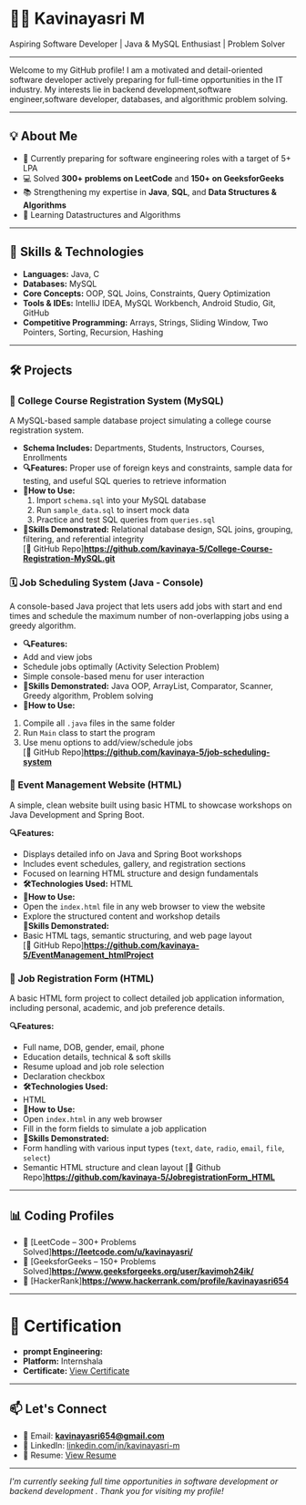 # 👩‍💻 Kavinayasri M

Aspiring Software Developer | Java & MySQL Enthusiast | Problem Solver

---

Welcome to my GitHub profile! I am a motivated and detail-oriented software developer actively preparing for full-time opportunities in the IT industry. My interests lie in backend development,software engineer,software developer, databases, and algorithmic problem solving.

---

## 💡 About Me

- 🎯 Currently preparing for software engineering roles with a target of 5+ LPA
- 💻 Solved **300+ problems on LeetCode** and **150+ on GeeksforGeeks**
- 📚 Strengthening my expertise in **Java**, **SQL**, and **Data Structures & Algorithms**
- 🌱 Learning Datastructures and Algorithms

---

## 🧠 Skills & Technologies

- **Languages:** Java, C
- **Databases:** MySQL
- **Core Concepts:** OOP, SQL Joins, Constraints, Query Optimization
- **Tools & IDEs:** IntelliJ IDEA, MySQL Workbench, Android Studio, Git, GitHub
- **Competitive Programming:** Arrays, Strings, Sliding Window, Two Pointers, Sorting, Recursion, Hashing

---
## 🛠️ Projects

### 📘 College Course Registration System (MySQL)
A MySQL-based sample database project simulating a college course registration system.

- **Schema Includes:** Departments, Students, Instructors, Courses, Enrollments  
- **🔍Features:** Proper use of foreign keys and constraints, sample data for testing, and useful SQL queries to retrieve information  
- **🚀How to Use:**  
  1. Import `schema.sql` into your MySQL database  
  2. Run `sample_data.sql` to insert mock data  
  3. Practice and test SQL queries from `queries.sql`  
- **🧠Skills Demonstrated:** Relational database design, SQL joins, grouping, filtering, and referential integrity  
 [🔗 GitHub Repo]**https://github.com/kavinaya-5/College-Course-Registration-MySQL.git**
  
### 🗓️ Job Scheduling System (Java - Console)
A console-based Java project that lets users add jobs with start and end times and schedule the maximum number of non-overlapping jobs using a greedy algorithm.

- **🔍Features:**  
- Add and view jobs  
- Schedule jobs optimally (Activity Selection Problem)  
- Simple console-based menu for user interaction  
- **🧠Skills Demonstrated:** Java OOP, ArrayList, Comparator, Scanner, Greedy algorithm, Problem solving
- **🚀How to Use:**  
 1. Compile all `.java` files in the same folder  
 2. Run `Main` class to start the program  
 3. Use menu options to add/view/schedule jobs  
[🔗 GitHub Repo]**https://github.com/kavinaya-5/job-scheduling-system**

### 📅 Event Management Website (HTML)
A simple, clean website built using basic HTML to showcase workshops on Java Development and Spring Boot.

**🔍Features:**  
- Displays detailed info on Java and Spring Boot workshops  
- Includes event schedules, gallery, and registration sections  
- Focused on learning HTML structure and design fundamentals  
- **🛠️Technologies Used:** HTML  
- **🚀How to Use:**  
- Open the `index.html` file in any web browser to view the website  
- Explore the structured content and workshop details  
**🧠Skills Demonstrated:**  
- Basic HTML tags, semantic structuring, and web page layout  
[🔗 GitHub Repo]**https://github.com/kavinaya-5/EventManagement_htmlProject**

### 📝 Job Registration Form (HTML)
A basic HTML form project to collect detailed job application information, including personal, academic, and job preference details.

 **🔍Features:**
-  Full name, DOB, gender, email, phone
-  Education details, technical & soft skills
-  Resume upload and job role selection
-  Declaration checkbox
-  **🛠️Technologies Used:**
- HTML
- **🚀How to Use:**
- Open `index.html` in any web browser
- Fill in the form fields to simulate a job application
 - **🧠Skills Demonstrated:**
- Form handling with various input types (`text`, `date`, `radio`, `email`, `file`, `select`)
- Semantic HTML structure and clean layout
[🔗 Github Repo]**https://github.com/kavinaya-5/JobregistrationForm_HTML**


  
---

## 📊 Coding Profiles

- 🔗 [LeetCode – 300+ Problems Solved]**https://leetcode.com/u/kavinayasri/**
- 🔗 [GeeksforGeeks – 150+ Problems Solved]**https://www.geeksforgeeks.org/user/kavimoh24ik/**
- 🔗 [HackerRank]**https://www.hackerrank.com/profile/kavinayasri654**

---

# 📜 Certification
- **prompt Engineering:**
- **Platform:** Internshala
- **Certificate:** [View Certificate](https://trainings.internshala.com/s/v/3684689/d92e4db9)

---

## 📫 Let's Connect

- 📧 Email: **kavinayasri654@gmail.com**
- 💼 LinkedIn: [linkedin.com/in/kavinayasri-m](https://www.linkedin.com/in/kavinayasri-m)
- 📄 Resume: [View Resume](https://drive.google.com/file/d/1CY5EYToZqte5oqzjYuKdUWq7Aa8DwPRH/view?usp=drive_link)

---

_I'm currently seeking full time opportunities in software development or backend development . Thank you for visiting my profile!_
